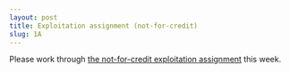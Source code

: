 ```yaml
---
layout: post
title: Exploitation assignment (not-for-credit)
slug: 1A
---
```


Please work through [the not-for-credit exploitation assignment](/materials/exploitation.asn.pdf) this week.
